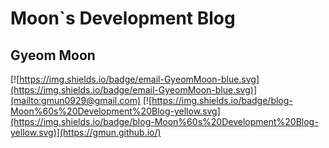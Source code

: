 # Moon`s Development Blog

## Gyeom Moon

[![https://img.shields.io/badge/email-GyeomMoon-blue.svg](https://img.shields.io/badge/email-GyeomMoon-blue.svg)](mailto:gmun0929@gmail.com) [![https://img.shields.io/badge/blog-Moon%60s%20Development%20Blog-yellow.svg](https://img.shields.io/badge/blog-Moon%60s%20Development%20Blog-yellow.svg)](https://gmun.github.io/)
